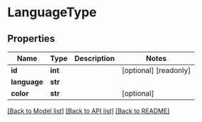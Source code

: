 # LanguageType

## Properties
Name | Type | Description | Notes
------------ | ------------- | ------------- | -------------
**id** | **int** |  | [optional] [readonly] 
**language** | **str** |  | 
**color** | **str** |  | [optional] 

[[Back to Model list]](../README.md#documentation-for-models) [[Back to API list]](../README.md#documentation-for-api-endpoints) [[Back to README]](../README.md)


